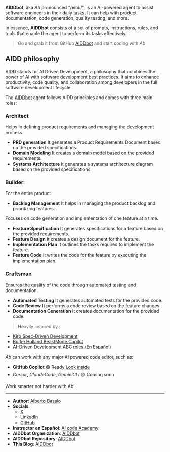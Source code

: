 **AIDDbot**, aka _Ab_ pronounced "/eibi:/", is an AI-powered agent to assist software engineers in their daily tasks. It can help with product documentation, code generation, quality testing, and more.

In essence, **AIDDbot** consists of a set of prompts, instructions, rules, and tools that enable the agent to perform its tasks effectively.

> Go and grab it from GitHub [AIDDbot](https://github.com/AIDDbot/AIDDbot) and start coding with _Ab_

## AIDD philosophy

AIDD stands for AI Driven Development, a philosophy that combines the power of AI with software development best practices. It aims to enhance productivity, code quality, and collaboration among developers in the full software development lifecycle.

The [AIDDbot](https://github.com/AIDDbot/AIDDbot) agent follows AIDD principles and comes with three main roles:

### Architect 

Helps in defining product requirements and managing the development process.

- **PRD generation**  It generates a Product Requirements Document based on the provided specifications.
- **Domain Modeling**  It creates a domain model based on the provided requirements.
- **Systems Architecture** It generates a systems architecture diagram based on the provided specifications.

### Builder: 

For the entire product 
- **Backlog Management**  It helps in managing the product backlog and prioritizing features.

Focuses on code generation and implementation of one feature at a time.
- **Feature Specification**  It generates specifications for a feature based on the provided requirements.
- **Feature Design** It creates a design document for the feature.
- **Implementation Plan** It outlines the tasks required to implement the feature.
- **Feature Code** It writes the code for the feature by executing the implementation plan.

### Craftsman
Ensures the quality of the code through automated testing and documentation.

- **Automated Testing** It generates automated tests for the provided code.
- **Code Review** It performs a code review based on the feature changes.
- **Documentation Generation** It creates documentation for the provided code.

> Heavily inspired by : 

- [Kiro Spec-Driven Development](https://kiro.dev/docs/specs/)
- [Burke Holland BeastMode Copilot](https://burkeholland.github.io/posts/beast-mode-3-1/)
- [AI-Driven Development ABC roles (En Español)](https://aicode.academy/blog/es/el-abc-de-la-programacion-con-ia/)

_Ab_ can work with any major AI powered code editor, such as:

- **GitHub Copilot** 🟢 Ready [Look inside](https://github.com/AIDDbot/AIDDbot/tree/main/.github)
- _Cursor_, _ClaudeCode_, _GeminiCLI_ 🟡 Coming soon

Work smarter not harder with Ab!

---

- **Author**: [Alberto Basalo](https://albertobasalo.dev)
- **Socials**:
  - [X](https://x.com/albertobasalo)
  - [LinkedIn](https://www.linkedin.com/in/albertobasalo/)
  - [GitHub](https://github.com/albertobasalo)
- **Instructor en Español**: [AI code Academy](https://aicode.academy)
- **AIDDbot Organization**: [AIDDbot](https://github.com/AIDDbot)
- **AIDDbot Repository**: [AIDDbot](https://github.com/AIDDbot/AIDDbot)
- **This Blog**: [AIDDbot](https://aiddbot.com)